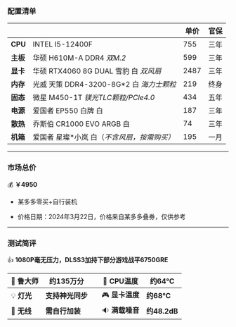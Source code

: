 ### 配置清单



|          |                                | 单价  | 官保 |
| -------- |--------------------------------|-----|----|
| **CPU**  | INTEL I5-12400F                | 755 | 三年 |
| **主板** | 华硕 H610M-A DDR4 *双M.2*         | 599 | 三年 |
| **显卡** | 华硕 RTX4060 8G DUAL 雪豹 白 *双风扇*  | 2487 | 三年 |
| **内存** | 光威 天策 DDR4-3200-8G*2 白 *海力士颗粒* | 219 | 终身 |
| **固态** | 微星 M450-1T *镁光TLC颗粒/PCle4.0*   | 434 | 五年 |
| **电源** | 爱国者 EP550 白牌 白                 | 187 | 三年 |
| **散热** | 乔斯伯 CR1000 EVO ARGB 白          | 74  | 三年 |
| **机箱** | 爱国者 星璨*小岚 白（*不含风扇，按需购买）*      | 195 | 一月 |



***



### 市场总价 

:moneybag:  **￥4950**

- 某多多零买+自行装机

- 价格日期：2024年3月22日，价格来自某多多叠券，仅供参考

  

***



### 测试简评

:+1:  **1080P毫无压力，DLSS3加持下部分游戏战平6750GRE**

| :santa: **鲁大师**    | **约135万分** |      | :diamond_shape_with_a_dot_inside: **CPU温度** | **约64℃**    |
|--------------------|------------| ---- |---------------------------------------------|-------------|
| :bulb: **灯光**      | **支持神光同步** |      | :video_game: **显卡温度**                       | **约68℃**    |
| :signal_strength: **无线** | **需自行加装**  |      | :sound: **满载噪音**                            | **约48.2dB** |
